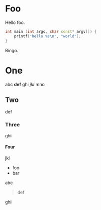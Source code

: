 # Foo

Hello foo.

```C++
int main (int argc, char const* argv[]) {
    printf("hello %s\n", "world");
}
```

Bingo.

# One
abc **def** ghi _jkl_ mno

## Two
def

### Three
ghi

#### Four
jkl

* foo
* bar

abc
> def

ghi
